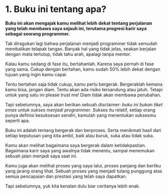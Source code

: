 # 1. Buku ini tentang apa?

**Buku ini akan mengajak kamu melihat lebih dekat tentang perjalanan yang telah membawa saya sejauh ini, terutama progresi karir saya sebagai seorang programmer.**

Tak diragukan lagi bahwa perjalanan menjadi programmer tidak semudah membalikan telapak tangan. Banyak hal yang tidak jelas, seakan berjalan dengan mata tertutup, tidak tahu arah, apalagi tanpa mentor.

Kalau kamu sedang di fase itu, bertahanlah. Karena saya pernah di fase yang sama. Cukup dengan bertahan, kamu sudah 50% lebih dekat dengan tujuan yang ingin kamu capai.

Tentu bertahan saja tidak cukup, kamu perlu bergerak. Bergeraklah kemana kamu bisa, jangan diam. Tentu akan ada risiko tersandung atau jatuh. Tetapi untuk yang satu ini please trust me! Diam tidak akan membawa perubahan.

Tapi sebelumnya, saya akan berikan sebuah disclaimer: _buku ini bukan tiket emas untuk sukses menjadi programmer_. Sukses itu relatif, setiap orang punya definisi kesuksesan sendiri, kamulah yang menentukan suksesmu seperti apa.

Buku ini adalah tentang bergerak dan berproses. Serta menikmati hasil dari setiap keputusan yang kita ambil, baik atau buruk, suka atau tidak suka.

Kamu akan melihat bagaimana saya bergerak dalam ketidakpastian. Bagaimana karir saya yang awalnya tidak menentu, sampai menemukan sebuah jalan menjadi saya saat ini.

Kamu juga akan melihat proses yang saya lalui, proses panjang dan berliku yang jarang orang lihat. Sebuah proses yang menjadi tulang punggung atas semua pencapaian dan prestasi yang telah saya dapatkan.

Tapi sebelumnya, yuk kita kenalan dulu biar ceritanya lebih enak.

